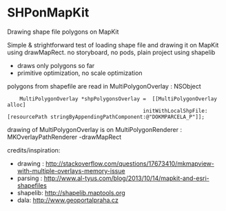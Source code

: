 # SHPonMapKit
Drawing shape file polygons on MapKit

Simple & strightforward  test of loading shape file and drawing it on MapKit using drawMapRect. 
no storyboard, no pods, plain project using shapelib 

- draws only polygons so far
- primitive optimization, no scale optimization

polygons from shapefile are read in  MultiPolygonOverlay : NSObject <MKOverlay>

        MultiPolygonOverlay *shpPolygonsOverlay =  [[MultiPolygonOverlay alloc]
                                                initWithLocalShpFile:[resourcePath stringByAppendingPathComponent:@"DOKMPARCELA_P"]];
    
drawing of MultiPolygonOverlay is on  MultiPolygonRenderer : MKOverlayPathRenderer  -drawMapRect




credits/inspiration:

- drawing : http://stackoverflow.com/questions/17673410/mkmapview-with-multiple-overlays-memory-issue
- parsing : http://www.al-tyus.com/blog/2013/10/14/mapkit-and-esri-shapefiles 
- shapelib: http://shapelib.maptools.org
- dala: http://www.geoportalpraha.cz


